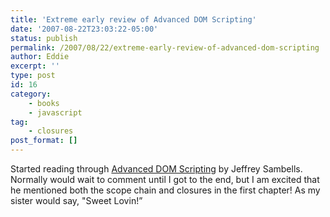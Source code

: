 ```yaml
---
title: 'Extreme early review of Advanced DOM Scripting'
date: '2007-08-22T23:03:22-05:00'
status: publish
permalink: /2007/08/22/extreme-early-review-of-advanced-dom-scripting
author: Eddie
excerpt: ''
type: post
id: 16
category:
    - books
    - javascript
tag:
    - closures
post_format: []
---
```

Started reading through [Advanced DOM Scripting](http://advanceddomscripting.com/2007/07/19/the-smell-of-fresh-ink/) by Jeffrey Sambells. Normally would wait to comment until I got to the end, but I am excited that he mentioned both the scope chain and closures in the first chapter! As my sister would say, "Sweet Lovin!”